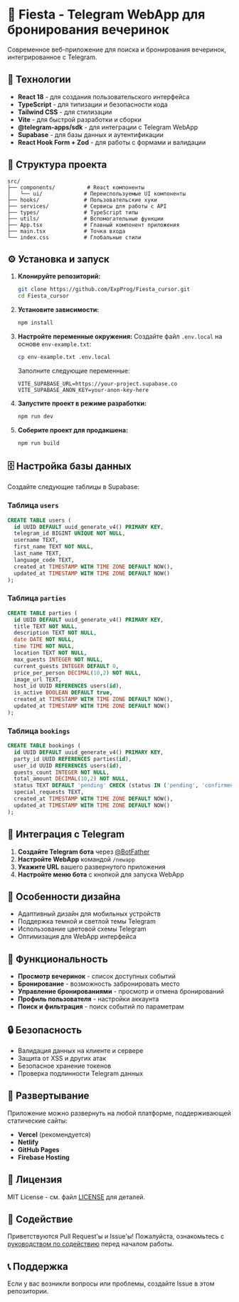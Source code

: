 # 🎉 Fiesta - Telegram WebApp для бронирования вечеринок

Современное веб-приложение для поиска и бронирования вечеринок, интегрированное с Telegram.

## 🚀 Технологии

- **React 18** - для создания пользовательского интерфейса
- **TypeScript** - для типизации и безопасности кода
- **Tailwind CSS** - для стилизации
- **Vite** - для быстрой разработки и сборки
- **@telegram-apps/sdk** - для интеграции с Telegram WebApp
- **Supabase** - для базы данных и аутентификации
- **React Hook Form + Zod** - для работы с формами и валидации

## 📁 Структура проекта

```
src/
├── components/          # React компоненты
│   └── ui/             # Переиспользуемые UI компоненты
├── hooks/              # Пользовательские хуки
├── services/           # Сервисы для работы с API
├── types/              # TypeScript типы
├── utils/              # Вспомогательные функции
├── App.tsx             # Главный компонент приложения
├── main.tsx            # Точка входа
└── index.css           # Глобальные стили
```

## ⚙️ Установка и запуск

1. **Клонируйте репозиторий:**
   ```bash
   git clone https://github.com/ExpProg/Fiesta_cursor.git
   cd Fiesta_cursor
   ```

2. **Установите зависимости:**
   ```bash
   npm install
   ```

3. **Настройте переменные окружения:**
   Создайте файл `.env.local` на основе `env-example.txt`:
   ```bash
   cp env-example.txt .env.local
   ```
   
   Заполните следующие переменные:
   ```env
   VITE_SUPABASE_URL=https://your-project.supabase.co
   VITE_SUPABASE_ANON_KEY=your-anon-key-here
   ```

4. **Запустите проект в режиме разработки:**
   ```bash
   npm run dev
   ```

5. **Соберите проект для продакшена:**
   ```bash
   npm run build
   ```

## 🗄️ Настройка базы данных

Создайте следующие таблицы в Supabase:

### Таблица `users`
```sql
CREATE TABLE users (
  id UUID DEFAULT uuid_generate_v4() PRIMARY KEY,
  telegram_id BIGINT UNIQUE NOT NULL,
  username TEXT,
  first_name TEXT NOT NULL,
  last_name TEXT,
  language_code TEXT,
  created_at TIMESTAMP WITH TIME ZONE DEFAULT NOW(),
  updated_at TIMESTAMP WITH TIME ZONE DEFAULT NOW()
);
```

### Таблица `parties`
```sql
CREATE TABLE parties (
  id UUID DEFAULT uuid_generate_v4() PRIMARY KEY,
  title TEXT NOT NULL,
  description TEXT NOT NULL,
  date DATE NOT NULL,
  time TIME NOT NULL,
  location TEXT NOT NULL,
  max_guests INTEGER NOT NULL,
  current_guests INTEGER DEFAULT 0,
  price_per_person DECIMAL(10,2) NOT NULL,
  image_url TEXT,
  host_id UUID REFERENCES users(id),
  is_active BOOLEAN DEFAULT true,
  created_at TIMESTAMP WITH TIME ZONE DEFAULT NOW(),
  updated_at TIMESTAMP WITH TIME ZONE DEFAULT NOW()
);
```

### Таблица `bookings`
```sql
CREATE TABLE bookings (
  id UUID DEFAULT uuid_generate_v4() PRIMARY KEY,
  party_id UUID REFERENCES parties(id),
  user_id UUID REFERENCES users(id),
  guests_count INTEGER NOT NULL,
  total_amount DECIMAL(10,2) NOT NULL,
  status TEXT DEFAULT 'pending' CHECK (status IN ('pending', 'confirmed', 'cancelled', 'completed')),
  special_requests TEXT,
  created_at TIMESTAMP WITH TIME ZONE DEFAULT NOW(),
  updated_at TIMESTAMP WITH TIME ZONE DEFAULT NOW()
);
```

## 🔧 Интеграция с Telegram

1. **Создайте Telegram бота** через [@BotFather](https://t.me/BotFather)
2. **Настройте WebApp** командой `/newapp`
3. **Укажите URL** вашего развернутого приложения
4. **Настройте меню бота** с кнопкой для запуска WebApp

## 🎨 Особенности дизайна

- Адаптивный дизайн для мобильных устройств
- Поддержка темной и светлой темы Telegram
- Использование цветовой схемы Telegram
- Оптимизация для WebApp интерфейса

## 📱 Функциональность

- **Просмотр вечеринок** - список доступных событий
- **Бронирование** - возможность забронировать место
- **Управление бронированиями** - просмотр и отмена бронирований
- **Профиль пользователя** - настройки аккаунта
- **Поиск и фильтрация** - поиск событий по параметрам

## 🔒 Безопасность

- Валидация данных на клиенте и сервере
- Защита от XSS и других атак
- Безопасное хранение токенов
- Проверка подлинности Telegram данных

## 🚀 Развертывание

Приложение можно развернуть на любой платформе, поддерживающей статические сайты:

- **Vercel** (рекомендуется)
- **Netlify**
- **GitHub Pages**
- **Firebase Hosting**

## 📄 Лицензия

MIT License - см. файл [LICENSE](LICENSE) для деталей.

## 🤝 Содействие

Приветствуются Pull Request'ы и Issue'ы! Пожалуйста, ознакомьтесь с [руководством по содействию](CONTRIBUTING.md) перед началом работы.

## 📞 Поддержка

Если у вас возникли вопросы или проблемы, создайте Issue в этом репозитории.
